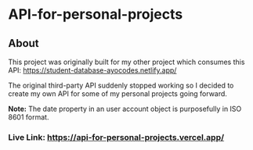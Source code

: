 # API-for-personal-projects

## About

This project was originally built for my other project which consumes this API: https://student-database-ayocodes.netlify.app/

The original third-party API suddenly stopped working so I decided to create my own API for some of my personal projects going forward.

**Note:** The date property in an user account object is purposefully in ISO 8601 format.

### Live Link: https://api-for-personal-projects.vercel.app/
